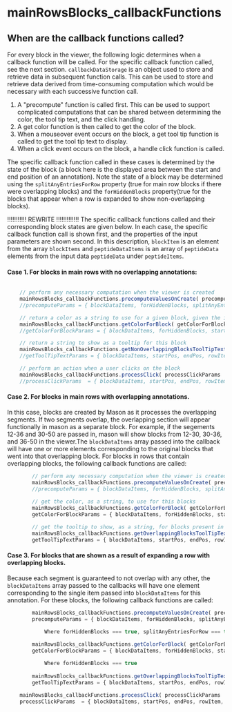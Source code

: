 
# mainRowsBlocks_callbackFunctions

## When are the callback functions called?
For every block in the viewer, the following logic determines when a callback function will be called. For the specific callback function called, see the next section. `callbackDataStorage` is an object used to store and retrieve data in subsequent function calls. This can be used to store and retrieve data derived from time-consuming computation which would be necessary with each successive function call.

1. A "precompute" function is called first.  This can be used to support complicated computations that can be shared between determining the color, the tool tip text, and the click handling.
2. A get color function is then called to get the color of the block.
3. When a mouseover event occurs on the block, a get tool tip function is called to get the tool tip text to display.
4. When a click event occurs on the block, a handle click function is called.

The specific callback function called in these cases is determined by the state of the block (a block here is the displayed area between the start and end position of an annotation). Note the state of a block may be determined using the `splitAnyEntriesForRow` property (true for main row blocks if there were overlapping blocks) and the `forHiddenBlocks` property(true for the blocks that appear when a row is expanded to show non-overlapping blocks).

!!!!!!!!!!!  REWRITE  !!!!!!!!!!!!!  The specific callback functions called and their corresponding block states are given below. In each case, the specific callback function call is shown first, and the properties of the input parameters are shown second. In this description, `blockItem` is an element from the array `blockItems` and `peptideDataItems` is an array of `peptideData` elements from the input data `peptideData` under `peptideItems`.

#### Case 1.  For blocks in main rows with no overlapping annotations:

```javascript

	// perform any necessary computation when the viewer is created
	mainRowsBlocks_callbackFunctions.precomputeValuesOnCreate( precomputeParams )
	//precomputeParams = { blockDataItems, forHiddenBlocks, splitAnyEntriesForRow, startPos, endPos, rowItem, callbackDataStorage }

	// return a color as a string to use for a given block, given the input parameters
	mainRowsBlocks_callbackFunctions.getColorForBlock( getColorForBlockParams )
	//getColorForBlockParams = { blockDataItems, forHiddenBlocks, startPos, endPos, rowItem, callbackDataStorage }

	// return a string to show as a tooltip for this block
	mainRowsBlocks_callbackFunctions.getNonOverlappingBlocksToolTipText ( getToolTipTextParams )
	//getToolTipTextParams = { blockDataItems, startPos, endPos, rowItem, callbackDataStorage }

	// perform an action when a user clicks on the block
	mainRowsBlocks_callbackFunctions.processClick( processClickParams  )
	//processClickParams  = { blockDataItems, startPos, endPos, rowItem, callbackDataStorage	}
```


#### Case 2.  For blocks in main rows with overlapping annotations.


In this case, blocks are created by Mason as it processes the overlapping segments. If two segments overlap, the overlapping section will appear functionally in mason as a separate block. For example, if the segements 12-36 and 30-50 are passed in, mason will show blocks from 12-30, 30-36, and 36-50 in the viewer.The `blockDataItems` array passed into the callback will have one or more elements corresponding to the original blocks that went into that overlapping block. For blocks in rows that contain overlapping blocks, the following callback functions are called:

```javascript
		// perform any necessary computation when the viewer is created
		mainRowsBlocks_callbackFunctions.precomputeValuesOnCreate( precomputeParams )
		//precomputeParams = { blockDataItems, forHiddenBlocks, splitAnyEntriesForRow, startPos, endPos, rowItem, callbackDataStorage }
		
		// get the color, as a string, to use for this blocks
		mainRowsBlocks_callbackFunctions.getColorForBlock( getColorForBlockParams )
		getColorForBlockParams = { blockDataItems, forHiddenBlocks, startPos, endPos, rowItem, callbackDataStorage }

		// get the tooltip to show, as a string, for blocks present in rows with overlapping blocks	
		mainRowsBlocks_callbackFunctions.getOverlappingBlocksToolTipText ( getToolTipTextParams )
		getToolTipTextParams = { blockDataItems, startPos, endPos, rowItem, callbackDataStorage }
```

#### Case 3.  For blocks that are shown as a result of expanding a row with overlapping blocks.

Because each segment is guaranteed to not overlap with any other, the `blockDataItems` array passed to the callbacks will have one element corresponding to the single item passed into `blockDataItems` for this annotation. For these blocks, the following callback functions are called:

```javascript
		mainRowsBlocks_callbackFunctions.precomputeValuesOnCreate( precomputeParams )
		precomputeParams = { blockDataItems, forHiddenBlocks, splitAnyEntriesForRow, startPos, endPos, rowItem, callbackDataStorage }
		
			Where forHiddenBlocks === true, splitAnyEntriesForRow === true

		mainRowsBlocks_callbackFunctions.getColorForBlock( getColorForBlockParams )
		getColorForBlockParams = { blockDataItems, forHiddenBlocks, startPos, endPos, rowItem, callbackDataStorage }

			Where forHiddenBlocks === true
			
		mainRowsBlocks_callbackFunctions.getOverlappingBlocksToolTipText ( getToolTipTextParams )
		getToolTipTextParams = { blockDataItems, startPos, endPos, rowItem, callbackDataStorage }
		
	mainRowsBlocks_callbackFunctions.processClick( processClickParams  )
	processClickParams  = { blockDataItems, startPos, endPos, rowItem, callbackDataStorage	}
		
```


